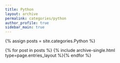 ```yaml
---
title: Python
layout: archive
permalink: categories/python
author_profile: true
sidebar_main: true
---
```




{% assign posts = site.categories.Python %}

{% for post in posts %} {% include archive-single.html type=page.entries_layout %}{% endfor %}
